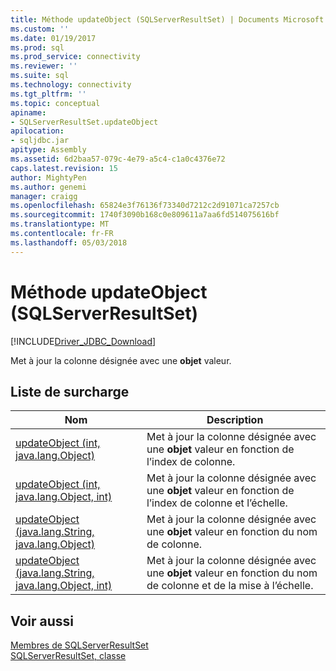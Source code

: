 ```yaml
---
title: Méthode updateObject (SQLServerResultSet) | Documents Microsoft
ms.custom: ''
ms.date: 01/19/2017
ms.prod: sql
ms.prod_service: connectivity
ms.reviewer: ''
ms.suite: sql
ms.technology: connectivity
ms.tgt_pltfrm: ''
ms.topic: conceptual
apiname:
- SQLServerResultSet.updateObject
apilocation:
- sqljdbc.jar
apitype: Assembly
ms.assetid: 6d2baa57-079c-4e79-a5c4-c1a0c4376e72
caps.latest.revision: 15
author: MightyPen
ms.author: genemi
manager: craigg
ms.openlocfilehash: 65824e3f76136f73340d7212c2d91071ca7257cb
ms.sourcegitcommit: 1740f3090b168c0e809611a7aa6fd514075616bf
ms.translationtype: MT
ms.contentlocale: fr-FR
ms.lasthandoff: 05/03/2018
---
```

# <a name="updateobject-method-sqlserverresultset"></a>Méthode updateObject (SQLServerResultSet)
[!INCLUDE[Driver_JDBC_Download](../../../includes/driver_jdbc_download.md)]

  Met à jour la colonne désignée avec une **objet** valeur.  
  
## <a name="overload-list"></a>Liste de surcharge  
  
|Nom| Description|  
|----------|-----------------|  
|[updateObject (int, java.lang.Object)](../../../connect/jdbc/reference/updateobject-method-int-java-lang-object.md)|Met à jour la colonne désignée avec une **objet** valeur en fonction de l’index de colonne.|  
|[updateObject (int, java.lang.Object, int)](../../../connect/jdbc/reference/updateobject-method-int-java-lang-object-int.md)|Met à jour la colonne désignée avec une **objet** valeur en fonction de l’index de colonne et l’échelle.|  
|[updateObject (java.lang.String, java.lang.Object)](../../../connect/jdbc/reference/updateobject-method-java-lang-string-java-lang-object.md)|Met à jour la colonne désignée avec une **objet** valeur en fonction du nom de colonne.|  
|[updateObject (java.lang.String, java.lang.Object, int)](../../../connect/jdbc/reference/updateobject-method-java-lang-string-java-lang-object-int.md)|Met à jour la colonne désignée avec une **objet** valeur en fonction du nom de colonne et de la mise à l’échelle.|  
  
## <a name="see-also"></a>Voir aussi  
 [Membres de SQLServerResultSet](../../../connect/jdbc/reference/sqlserverresultset-members.md)   
 [SQLServerResultSet, classe](../../../connect/jdbc/reference/sqlserverresultset-class.md)  
  
  
